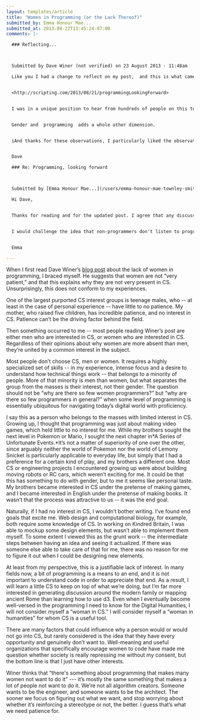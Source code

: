 ```yaml
---
layout: templates/article
title: "Women in Programming (or the Lack Thereof)"
submitted_by: Emma Honour Mae...
submitted_at: 2013-08-22T13:45:24-07:00
comments: |-

  ### Reflecting...



  Submitted by Dave Winer (not verified) on 23 August 2013 - 11:48am 

  Like you I had a change to reflect on my post,  and this is what came from it.


  <http://scripting.com/2013/08/21/programmingLookingForward>


  I was in a unique position to hear from hundreds of people on this topic. Of course it's a sensitive subject for some people, but it's not just one story. Gender is complex, and it involves both genders and many perspectives.


  Gender and  programming  adds a whole other dimension.


  iAnd thanks for these observations, I particularly liked the observation that a lot of \*people\* choose not to be programmers and conclusion that it's better to focus on what we want, as opposed to what's wrong. 


  Dave

  ### Re: Programming, looking forward



  Submitted by [Emma Honour Mae...](/users/emma-honour-mae-townley-smith "View user profile.") on 28 August 2013 - 9:39am 

  Hi Dave,


  Thanks for reading and for the updated post. I agree that any discussion of gender has to involve both genders and many perspectives. I really do believe that that conclusion is important -- being pushed into something that you don't enjoy is at least as tragic a result of stereotypes as being pushed away from something that you do. 


  I would challenge the idea that non-programmers don't listen to programmers, but perhaps that's material for a different discussion altogether.


  Emma

---
```


When I first read Dave Winer’s [blog post](http://scripting.com/2013/08/19/whyArentThereMoreWomenProgrammers) about the lack of women in programming, I braced myself. He suggests that women are not “very patient,” and that this explains why they are not very present in CS. Unsurprisingly, this does not conform to my experiences.


One of the largest purported CS interest groups is teenage males, who -- at least in the case of personal experience -- have little to no patience. My mother, who raised five children, has incredible patience, and no interest in CS. Patience can’t be the driving factor behind the field.


Then something occurred to me -- most people reading Winer’s post are either men who are interested in CS, or women who are interested in CS. Regardless of their opinions about why women are more absent than men, they’re united by a common interest in the subject.


Most people don’t choose CS, men or women. It requires a highly specialized set of skills -- in my experience, intense focus and a desire to understand how technical things work -- that belongs to a minority of people. More of that minority is men than women, but what separates the group from the masses is their interest, not their gender. The question should not be “why are there so few women programmers?” but “why are there so few programmers in general?” when some level of programming is essentially ubiquitous for navigating today’s digital world with proficiency.


I say this as a person who belongs to the masses with limited interest in CS. Growing up, I thought that programming was just about making video games, which held little to no interest for me. While my brothers sought the next level in Pokemon or Mario, I sought the next chapter in*A Series of Unfortunate Events.*It’s not a matter of superiority of one over the other, since arguably neither the world of Pokemon nor the world of Lemony Snicket is particularly applicable to everyday life, but simply that I had a preference for a certain kind of play, and my brothers a different one. Most CS or engineering projects I encountered growing up were about building moving robots or RC cars, which weren’t exciting for me. It could be that this has something to do with gender, but to me it seems like personal taste. My brothers became interested in CS under the pretense of making games, and I became interested in English under the pretense of making books. It wasn’t that the process was attractive to us -- it was the end goal.


Naturally, if I had no interest in CS, I wouldn’t bother writing. I’ve found end goals that excite me. Web design and computational biology, for example, both require some knowledge of CS. In working on Kindred Britain, I was able to mockup some design elements, but wasn’t able to implement them myself. To some extent I viewed this as the grunt work -- the intermediate steps between having an idea and seeing it actualized. If there was someone else able to take care of that for me, there was no reason for me to figure it out when I could be designing new elements.


At least from my perspective, this is a justifiable lack of interest. In many fields now, a bit of programming is a means to an end, and it is not important to understand code in order to appreciate that end. As a result, I will learn a little CS to keep on top of what we’re doing, but I’m far more interested in generating discussion around the modern family or mapping ancient Rome than learning how to use d3. Even when I eventually become well-versed in the programming I need to know for the Digital Humanities, I will not consider myself a “woman in CS.” I will consider myself a “woman in humanities” for whom CS is a useful tool.


There are many factors that could influence why a person would or would not go into CS, but rarely considered is the idea that they have every opportunity and genuinely don’t want to. Well-meaning and useful organizations that specifically encourage women to code have made me question whether society is really repressing me without my consent, but the bottom line is that I just have other interests.


Winer thinks that “there's something about programming that makes many women not want to do it” --- it’s mostly the same something that makes a lot of people not want to do it. We’re not all algorithm creators. Someone wants to be the engineer, and someone wants to be the architect. The sooner we focus on figuring out what we want, and stop worrying about whether it’s reinforcing a stereotype or not, the better. I guess that’s what we need patience for.


